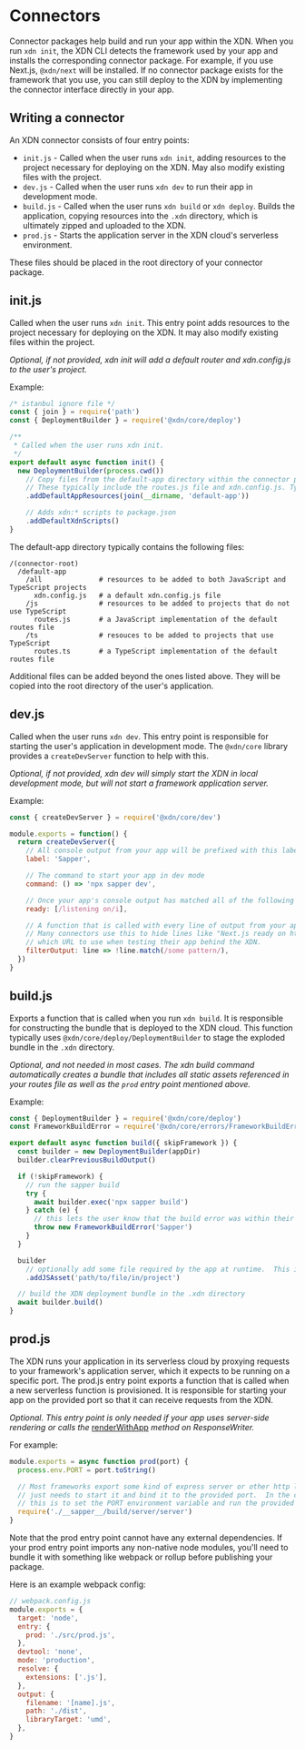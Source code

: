 # Connectors

Connector packages help build and run your app within the XDN. When you run `xdn init`, the XDN CLI detects the framework used by your app and installs the corresponding connector package. For example, if you use Next.js, `@xdn/next` will be installed. If no connector package exists for the framework that you use, you can still deploy to the XDN by implementing the connector interface directly in your app.

## Writing a connector

An XDN connector consists of four entry points:

- `init.js` - Called when the user runs `xdn init`, adding resources to the project necessary for deploying on the XDN. May also modify existing files with the project.
- `dev.js` - Called when the user runs `xdn dev` to run their app in development mode.
- `build.js` - Called when the user runs `xdn build` or `xdn deploy`. Builds the application, copying resources into the `.xdn` directory, which is ultimately zipped and uploaded to the XDN.
- `prod.js` - Starts the application server in the XDN cloud's serverless environment.

These files should be placed in the root directory of your connector package.

## init.js

Called when the user runs `xdn init`. This entry point adds resources to the project necessary for deploying on the XDN. It may also modify existing files within the project.

_Optional, if not provided, xdn init will add a default router and xdn.config.js to the user's project._

Example:

```js
/* istanbul ignore file */
const { join } = require('path')
const { DeploymentBuilder } = require('@xdn/core/deploy')

/**
 * Called when the user runs xdn init.
 */
export default async function init() {
  new DeploymentBuilder(process.cwd())
    // Copy files from the default-app directory within the connector package.
    // These typically include the routes.js file and xdn.config.js. Typescript alternatives are often provided.
    .addDefaultAppResources(join(__dirname, 'default-app'))

    // Adds xdn:* scripts to package.json
    .addDefaultXdnScripts()
}
```

The default-app directory typically contains the following files:

```
/(connector-root)
  /default-app
    /all              # resources to be added to both JavaScript and TypeScript projects
      xdn.config.js   # a default xdn.config.js file
    /js               # resources to be added to projects that do not use TypeScript
      routes.js       # a JavaScript implementation of the default routes file
    /ts               # resouces to be added to projects that use TypeScript
      routes.ts       # a TypeScript implementation of the default routes file
```

Additional files can be added beyond the ones listed above. They will be copied into the root directory of the user's application.

## dev.js

Called when the user runs `xdn dev`. This entry point is responsible for starting the user's application in development mode. The `@xdn/core` library provides a `createDevServer` function to help with this.

_Optional, if not provided, xdn dev will simply start the XDN in local development mode, but will not start a framework application server._

Example:

```js
const { createDevServer } = require('@xdn/core/dev')

module.exports = function() {
  return createDevServer({
    // All console output from your app will be prefixed with this label
    label: 'Sapper',

    // The command to start your app in dev mode
    command: () => 'npx sapper dev',

    // Once your app's console output has matched all of the following patterns, the "MOOVWEB XDN ready on ..." message will be displayed
    ready: [/listening on/i],

    // A function that is called with every line of output from your app. Return true to show that line to the user, false to hide it.
    // Many connectors use this to hide lines like "Next.js ready on http://localhost:3001", which might confuse the user as to
    // which URL to use when testing their app behind the XDN.
    filterOutput: line => !line.match(/some pattern/),
  })
}
```

## build.js

Exports a function that is called when you run `xdn build`. It is responsible for constructing the bundle that is deployed to the XDN cloud. This function typically uses `@xdn/core/deploy/DeploymentBuilder` to stage the exploded bundle in the `.xdn` directory.

_Optional, and not needed in most cases. The xdn build command automatically creates a bundle that includes all static assets referenced in your routes file as well as the `prod` entry point mentioned above._

Example:

```js
const { DeploymentBuilder } = require('@xdn/core/deploy')
const FrameworkBuildError = require('@xdn/core/errors/FrameworkBuildError')

export default async function build({ skipFramework }) {
  const builder = new DeploymentBuilder(appDir)
  builder.clearPreviousBuildOutput()

  if (!skipFramework) {
    // run the sapper build
    try {
      await builder.exec('npx sapper build')
    } catch (e) {
      // this lets the user know that the build error was within their application code, not their XDN router or configuration.
      throw new FrameworkBuildError('Sapper')
    }
  }

  builder
    // optionally add some file required by the app at runtime.  This is equivalent to setting the includeFiles config in xdn.config.js
    .addJSAsset('path/to/file/in/project')

  // build the XDN deployment bundle in the .xdn directory
  await builder.build()
}
```

## prod.js

The XDN runs your application in its serverless cloud by proxying requests to your framework's application server, which it expects to be running on a specific port. The prod.js entry point exports a function that is called when a new serverless function is provisioned. It is responsible for starting your app on the provided port so that it can receive requests from the XDN.

_Optional. This entry point is only needed if your app uses server-side rendering or calls the_ [renderWithApp](/docs/api/core/classes/_router_responsewriter_.responsewriter.html#renderwithapp) _method on ResponseWriter._

For example:

```js
module.exports = async function prod(port) {
  process.env.PORT = port.toString()

  // Most frameworks export some kind of express server or other http listener. Your prod script
  // just needs to start it and bind it to the provided port.  In the case of Sapper, the way to do
  // this is to set the PORT environment variable and run the provided server script
  require('./__sapper__/build/server/server')
}
```

Note that the prod entry point cannot have any external dependencies. If your prod entry point imports any non-native node modules, you'll need to bundle it with something like webpack or rollup before publishing your package.

Here is an example webpack config:

```js
// webpack.config.js
module.exports = {
  target: 'node',
  entry: {
    prod: './src/prod.js',
  },
  devtool: 'none',
  mode: 'production',
  resolve: {
    extensions: ['.js'],
  },
  output: {
    filename: '[name].js',
    path: './dist',
    libraryTarget: 'umd',
  },
}
```
